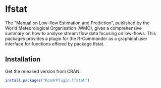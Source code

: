 <!-- README.md is generated from README.Rmd. Please edit that file -->
lfstat
======

The "Manual on Low-flow Estimation and Prediction", published by the World Meteorological Organisation (WMO), gives a comprehensive summary on how to analyse stream flow data focusing on low-flows. This packages provides a plugin for the R-Commander as a graphical user interface for functions offered by package lfstat.

Installation
------------

Get the released version from CRAN:

``` r
install.packages("RcmdrPlugin.lfstat")
```
